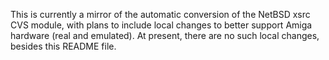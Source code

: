 This is currently a mirror of the automatic conversion of the NetBSD xsrc CVS module,
with plans to include local changes to better support Amiga hardware (real and emulated).
At present, there are no such local changes, besides this README file.
